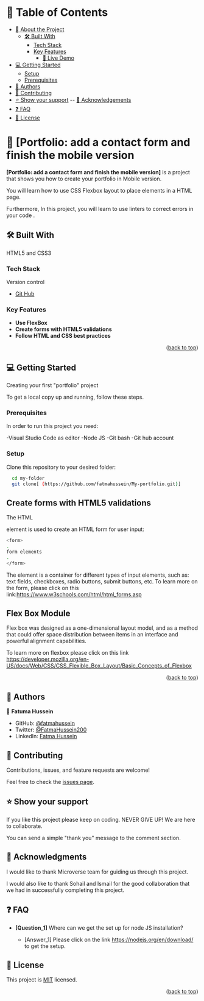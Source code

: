 <a name="readme-top"></a>

# 📗 Table of Contents

- [📖 About the Project](#about-project)
  - [🛠 Built With](#built-with)
    - [Tech Stack](#tech-stack)
    - [Key Features](#key-features)
      - [🚀 Live Demo](#live-demo)
- [💻 Getting Started](#getting-started)
  - [Setup](#setup)
  - [Prerequisites](#prerequisites)
- [👥 Authors](#authors)
- [🤝 Contributing](#contributing)
- [⭐️ Show your support](#support)
-- [🙏 Acknowledgements](#acknowledgements)
- [❓ FAQ](#faq)
- [📝 License](#license)

# 📖 [Portfolio: add a contact form and finish the mobile version <a name="about-project"></a>

**[Portfolio: add a contact form and finish the mobile version]** is a project that shows you how to create your portfolio in Mobile version.


You will learn how to use CSS Flexbox layout to place elements in a HTML page.

Furthermore, In this project, you will learn to use linters to correct errors in your code .

## 🛠 Built With  <a name="built-with"></a>

HTML5 and CSS3 

### Tech Stack <a name="tech-stack"></a>


  <summary>Version control</summary>
  <ul>
    <li><a href="github.com">Git Hub</a></li>
  </ul>
</details

<!-- Features -->

### Key Features <a name="key-features"></a>


- **Use FlexBox**
- **Create forms with HTML5 validations**
- **Follow HTML and CSS best practices**

<p align="right">(<a href="#readme-top">back to top</a>)</p>

<!-- GETTING STARTED -->

## 💻 Getting Started <a name="getting-started"></a>

Creating your first "portfolio" project

To get a local copy up and running, follow these steps.

### Prerequisites

In order to run this project you need:

-Visual Studio Code as editor
-Node JS
-Git bash
-Git hub account


### Setup

Clone this repository to your desired folder:

```sh
  cd my-folder
  git clone[ (https://github.com/fatmahussein/My-portfolio.git)]
```
## Create forms with HTML5 validations
The HTML <form> element is used to create an HTML form for user input:

```sh
<form>
.
form elements
.
</form>
```
The <form> element is a container for different types of input elements, such as: text fields, checkboxes, radio buttons, submit buttons, etc.
To learn more on the form, please click on this link:https://www.w3schools.com/html/html_forms.asp

## Flex Box Module
Flex box was designed as a one-dimensional layout model, and as a method that could offer space distribution between items in an interface and powerful alignment capabilities.

To learn more on flexbox please click on this link https://developer.mozilla.org/en-US/docs/Web/CSS/CSS_Flexible_Box_Layout/Basic_Concepts_of_Flexbox 

<p align="right">(<a href="#readme-top">back to top</a>)</p>


## 👥 Authors <a name="authors"></a>

👤 **Fatuma Hussein**

- GitHub: [@fatmahussein](https://github.com/fatmahussein)
- Twitter: [@FatmaHussein200](https://twitter.com/FatmaHussein200)
- LinkedIn: [Fatma Hussein](https://www.linkedin.com/in/fatuma-hussein-48149917b/)


## 🤝 Contributing <a name="contributing"></a>

<!-- CONTRIBUTING -->

Contributions, issues, and feature requests are welcome!

Feel free to check the [issues page](../../issues/).

## ⭐️ Show your support <a name="support"></a>

If you like this project please keep on coding. NEVER GIVE UP! We are here to collaborate.

You can send a simple "thank you" message to the comment section.


<!-- ACKNOWLEDGEMENTS -->

## 🙏 Acknowledgments <a name="Microverse Inc."></a>

I would like to thank Microverse team for guiding us through this project.

I would also like to thank Sohail and Ismail for the good collaboration that we had in successfully completing this project.


<!-- FAQ (optional) -->

## ❓ FAQ <a name="faq"></a>

- **[Question_1]**
Where can we get the set up for node JS installation?

  - [Answer_1]
Please click on the link https://nodejs.org/en/download/  to get the  setup.


<!-- LICENSE -->

## 📝 License <a name="license"></a>

This project is [MIT](./LICENSE) licensed.

<p align="right">(<a href="#readme-top">back to top</a>)</p>

